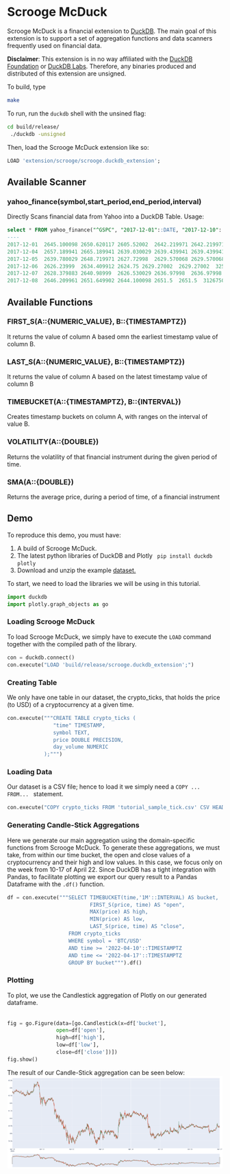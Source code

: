 # Scrooge McDuck
Scrooge McDuck is a financial extension to [DuckDB](https://www.duckdb.org).
The main goal of this extension is to support a set of aggregation functions and data scanners frequently used on financial data.

**Disclaimer**: This extension is in no way affiliated with the [DuckDB Foundation](https://duckdb.org/foundation/) or [DuckDB Labs](https://duckdblabs.com/). Therefore, any binaries produced and distributed of this extension are unsigned.


To build, type 
``` sh
make
```

To run, run the `duckdb` shell with the unsined flag:
``` sh
cd build/release/
 ./duckdb -unsigned
```

Then, load the Scrooge McDuck extension like so:
```SQL
LOAD 'extension/scrooge/scrooge.duckdb_extension';
```

## Available Scanner

### yahoo_finance(symbol,start_period,end_period,interval)
Directly Scans financial data from Yahoo into a DuckDB Table.
Usage:
```sql
select * FROM yahoo_finance("^GSPC", "2017-12-01"::DATE, "2017-12-10"::DATE, "1d")
----
2017-12-01	2645.100098	2650.620117	2605.52002	2642.219971	2642.219971	3950930000
2017-12-04	2657.189941	2665.189941	2639.030029	2639.439941	2639.439941	4025840000
2017-12-05	2639.780029	2648.719971	2627.72998	2629.570068	2629.570068	3547570000
2017-12-06	2626.23999	2634.409912	2624.75	2629.27002	2629.27002	3253080000
2017-12-07	2628.379883	2640.98999	2626.530029	2636.97998	2636.97998	3297060000
2017-12-08	2646.209961	2651.649902	2644.100098	2651.5	2651.5	3126750000
```

## Available Functions

### FIRST_S(A::{NUMERIC_VALUE}, B::{TIMESTAMPTZ})
It returns the value of column A based omn the earliest timestamp value of column B.

### LAST_S(A::{NUMERIC_VALUE}, B::{TIMESTAMPTZ})
It returns the value of column A based on the latest timestamp value of column B

### TIMEBUCKET(A::{TIMESTAMPTZ}, B::{INTERVAL})
Creates timestamp buckets on column A, with ranges on the interval of value B.

### VOLATILITY(A::{DOUBLE})
Returns the volatility of that financial instrument during the given period of time.

### SMA(A::{DOUBLE})
Returns the average price, during a period of time, of a financial instrument

## Demo
To reproduce this demo, you must have:
1. A build of Scrooge McDuck.
2. The latest python libraries of DuckDB and Plotly ``` pip install duckdb plotly```
3. Download and unzip the example [dataset.](https://github.com/pdet/Scrooge-McDuck/raw/main/crypto_sample.zip)

To start, we need to load the libraries we will be using in this tutorial.
```python
import duckdb
import plotly.graph_objects as go
```

### Loading Scrooge McDuck
To load Scrooge McDuck, we simply have to execute the ```LOAD``` command together with the compiled path of the library.
```python
con = duckdb.connect()
con.execute("LOAD 'build/release/scrooge.duckdb_extension';")
```
### Creating Table
We only have one table in our dataset, the crypto_ticks, that holds the price (to USD) of a cryptocurrency at a given time.
```python
con.execute("""CREATE TABLE crypto_ticks (
               "time" TIMESTAMP,
               symbol TEXT,
               price DOUBLE PRECISION,
               day_volume NUMERIC
            );""")
```

### Loading Data
Our dataset is a CSV file; hence to load it we simply need a ```COPY ... FROM... ``` statement.
```python
con.execute("COPY crypto_ticks FROM 'tutorial_sample_tick.csv' CSV HEADER;")
```

### Generating Candle-Stick Aggregations
Here we generate our main aggregation using the domain-specific functions from Scrooge McDuck. To generate these aggregations, we must take, from within our time bucket, the open and close values of a cryptocurrency and their high and low values. In this case, we focus only on the week from 10-17 of April 22.
Since DuckDB has a tight integration with Pandas, to facilitate plotting we export our query result to a Pandas Dataframe with the ```.df()``` function.
```python
df = con.execute("""SELECT TIMEBUCKET(time,'1M'::INTERVAL) AS bucket,
                           FIRST_S(price, time) AS "open",
                           MAX(price) AS high,
                           MIN(price) AS low,
                           LAST_S(price, time) AS "close",
                    FROM crypto_ticks
                    WHERE symbol = 'BTC/USD'
                    AND time >= '2022-04-10'::TIMESTAMPTZ
                    AND time <= '2022-04-17'::TIMESTAMPTZ
                    GROUP BY bucket""").df()
```
### Plotting
To plot, we use the Candlestick aggregation of Plotly on our generated dataframe.
```python

fig = go.Figure(data=[go.Candlestick(x=df['bucket'],
                open=df['open'],
                high=df['high'],
                low=df['low'],
                close=df['close'])])
fig.show()

```
The result of our Candle-Stick aggregation can be seen below:
<img src="images/scrooge-plot.png"
     alt="Scrooge-Candle-Stick"
     width=1000
     />

